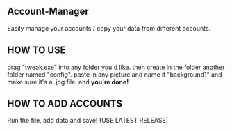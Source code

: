 ## Account-Manager
Easily manage your accounts / copy your data from different accounts. 

## HOW TO USE
drag "tweak.exe" into any folder you'd like. then create in the folder another folder named "config".
paste in any picture and name it "background1" and make sure it's a .jpg file. and **you're done!**

## HOW TO ADD ACCOUNTS
Run the file, add data and save! (USE LATEST RELEASE)
